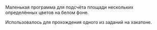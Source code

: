 Маленькая программа для подсчёта площади нескольких определённых цветов на белом фоне.

Использовалось для прохождения одного из заданий на хакатоне.